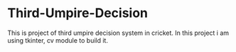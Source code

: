 # Third-Umpire-Decision
This is project of third umpire decision system in cricket. In this project i am using tkinter, cv module to build it.
